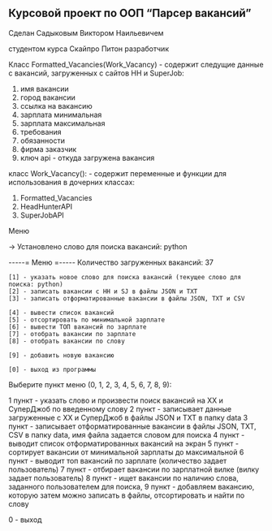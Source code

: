 ## Курсовой проект по ООП “Парсер вакансий”

Сделан Садыковым Виктором Наильевичем 

студентом курса Скайпро Питон разработчик 

Класс Formatted_Vacancies(Work_Vacancy) - содержит следущие данные с вакансий, загруженных с сайтов HH и SuperJob:
1. имя вакансии
2. город вакансии
3. ссылка на вакансию
4. зарплата минимальная
5. зарплата максимальная
6. требования
7. обязанности
8. фирма заказчик
9. ключ api - откуда загружена вакансия

класс Work_Vacancy():  - содержит переменные и функции для использования в дочерних классах:
1. Formatted_Vacancies
2. HeadHunterAPI
3. SuperJobAPI


Меню 


-> Установлено слово для поиска вакансий: python

 -----= Меню =----- 
Количество загруженных вакансий: 37

	[1] - указать новое слово для поиска вакансий (текущее слово для поиска: python)
	[2] - записать вакансии c HH и SJ в файлы JSON и TXT
	[3] - записать отформатированные вакансии в файлы JSON, TXT и CSV

	[4] - вывести список вакансий
	[5] - отсортировать по минимальной зарплате
	[6] - вывести ТОП вакансий по зарплате
	[7] - отобрать вакансии по зарплате
	[8] - отобрать вакансии по слову

	[9] - добавить новую вакансию

	[0] - выход из программы
Выберите пункт меню (0, 1, 2, 3, 4, 5, 6, 7, 8, 9): 

1 пункт - указать слово и произвести поиск вакансий на ХХ и СуперДжоб по введенному слову
2 пункт - записывает данные загруженные с ХХ и СуперДжоб в файлы JSON и TXT в папку data 
3 пункт - записывает отформатированные вакансии в файлы JSON, TXT, CSV в папку data, имя файла задается словом для поиска 
4 пункт - выводит список отформатированных вакансий на экран 
5 пункт - сортирует вакансии от минимальной зарплаты до максимальной 
6 пункт - выводит топ вакансий по зарплате (количество задает пользователь)
7 пункт - отбирает вакансии по зарплатной вилке (вилку задает пользователь)
8 пункт - ищет вакансии по наличию слова, заданного пользователем для поиска,
9 пункт - добавляем вакансию, которую затем можно записать в файлы, отсортировать и найти по слову 

0 - выход 
